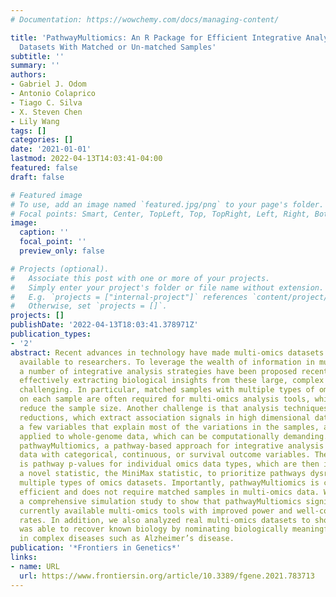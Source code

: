 ```yaml
---
# Documentation: https://wowchemy.com/docs/managing-content/

title: 'PathwayMultiomics: An R Package for Efficient Integrative Analysis of Multi-Omics
  Datasets With Matched or Un-matched Samples'
subtitle: ''
summary: ''
authors:
- Gabriel J. Odom
- Antonio Colaprico
- Tiago C. Silva
- X. Steven Chen
- Lily Wang
tags: []
categories: []
date: '2021-01-01'
lastmod: 2022-04-13T14:03:41-04:00
featured: false
draft: false

# Featured image
# To use, add an image named `featured.jpg/png` to your page's folder.
# Focal points: Smart, Center, TopLeft, Top, TopRight, Left, Right, BottomLeft, Bottom, BottomRight.
image:
  caption: ''
  focal_point: ''
  preview_only: false

# Projects (optional).
#   Associate this post with one or more of your projects.
#   Simply enter your project's folder or file name without extension.
#   E.g. `projects = ["internal-project"]` references `content/project/deep-learning/index.md`.
#   Otherwise, set `projects = []`.
projects: []
publishDate: '2022-04-13T18:03:41.378971Z'
publication_types:
- '2'
abstract: Recent advances in technology have made multi-omics datasets increasingly
  available to researchers. To leverage the wealth of information in multi-omics data,
  a number of integrative analysis strategies have been proposed recently. However,
  effectively extracting biological insights from these large, complex datasets remains
  challenging. In particular, matched samples with multiple types of omics data measured
  on each sample are often required for multi-omics analysis tools, which can significantly
  reduce the sample size. Another challenge is that analysis techniques such as dimension
  reductions, which extract association signals in high dimensional datasets by estimating
  a few variables that explain most of the variations in the samples, are typically
  applied to whole-genome data, which can be computationally demanding. Here we present
  pathwayMultiomics, a pathway-based approach for integrative analysis of multi-omics
  data with categorical, continuous, or survival outcome variables. The input of pathwayMultiomics
  is pathway p-values for individual omics data types, which are then integrated using
  a novel statistic, the MiniMax statistic, to prioritize pathways dysregulated in
  multiple types of omics datasets. Importantly, pathwayMultiomics is computationally
  efficient and does not require matched samples in multi-omics data. We performed
  a comprehensive simulation study to show that pathwayMultiomics significantly outperformed
  currently available multi-omics tools with improved power and well-controlled false-positive
  rates. In addition, we also analyzed real multi-omics datasets to show that pathwayMultiomics
  was able to recover known biology by nominating biologically meaningful pathways
  in complex diseases such as Alzheimer’s disease.
publication: '*Frontiers in Genetics*'
links:
- name: URL
  url: https://www.frontiersin.org/article/10.3389/fgene.2021.783713
---
```

